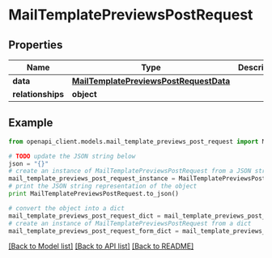 # MailTemplatePreviewsPostRequest


## Properties
Name | Type | Description | Notes
------------ | ------------- | ------------- | -------------
**data** | [**MailTemplatePreviewsPostRequestData**](MailTemplatePreviewsPostRequestData.md) |  | [optional] 
**relationships** | **object** |  | [optional] 

## Example

```python
from openapi_client.models.mail_template_previews_post_request import MailTemplatePreviewsPostRequest

# TODO update the JSON string below
json = "{}"
# create an instance of MailTemplatePreviewsPostRequest from a JSON string
mail_template_previews_post_request_instance = MailTemplatePreviewsPostRequest.from_json(json)
# print the JSON string representation of the object
print MailTemplatePreviewsPostRequest.to_json()

# convert the object into a dict
mail_template_previews_post_request_dict = mail_template_previews_post_request_instance.to_dict()
# create an instance of MailTemplatePreviewsPostRequest from a dict
mail_template_previews_post_request_form_dict = mail_template_previews_post_request.from_dict(mail_template_previews_post_request_dict)
```
[[Back to Model list]](../README.md#documentation-for-models) [[Back to API list]](../README.md#documentation-for-api-endpoints) [[Back to README]](../README.md)


